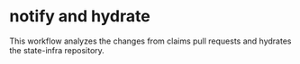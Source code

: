 # notify and hydrate

This workflow analyzes the changes from claims pull requests and hydrates the state-infra repository.


